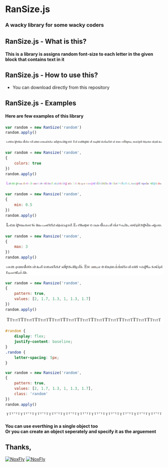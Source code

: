 # RanSize.js
### A wacky library for some wacky coders 

## RanSize.js - What is this?
#### This is a library is assigns random font-size to each letter in the given block that contains text in it

## RanSize.js - How to use this?
- You can download directly from this repository 

## RanSize.js - Examples
#### Here are few examples of this library
```js
var random = new RanSize('random')
random.apply()
```
![random1](./img/random1.png)
```js
var random = new Ransize('random',
{
    colors: true
})
random.apply()
```
![random2](./img/random2.png)
```js
var random = new Ransize('random',
{
    min: 0.5
})
random.apply()
```
![random3](./img/random3.png)
```js
var random = new Ransize('random',
{
    max: 3
})
random.apply()
```
![random4](./img/random4.png)
```js
var random = new Ransize('random',
{
    pattern: true,
    values: [2, 1.7, 1.3, 1, 1.3, 1.7]
})
random.apply()
```
![random5](./img/random5.png)
```css
#random {
    display: flex;
    justify-content: baseline;
}
.random {
    letter-spacing: 5px;
}
```
```js
var random = new Ransize('random',
{
    pattern: true,
    values: [2, 1.7, 1.3, 1, 1.3, 1.7],
    class: 'random'
})
random.apply()
```
![random6](./img/random6.png)

#### You can use everthing in a single object too<br>Or you can create an object seperately and specify it as the arguement

## Thanks,
[![NoxFly](https://avatars2.githubusercontent.com/u/32705400?s=88&v=4)](https://github.com/NoxFly)
[![NoxFly](https://avatars2.githubusercontent.com/u/35851048?s=88&v=4)](https://github.com/Dob6458)